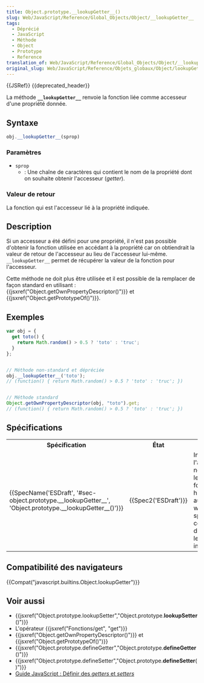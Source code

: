 ```yaml
---
title: Object.prototype.__lookupGetter__()
slug: Web/JavaScript/Reference/Global_Objects/Object/__lookupGetter__
tags:
  - Déprécié
  - JavaScript
  - Méthode
  - Object
  - Prototype
  - Reference
translation_of: Web/JavaScript/Reference/Global_Objects/Object/__lookupGetter__
original_slug: Web/JavaScript/Reference/Objets_globaux/Object/lookupGetter
---
```


{{JSRef}} {{deprecated_header}}

La méthode **`__lookupGetter__`** renvoie la fonction liée comme accesseur d'une propriété donnée.

## Syntaxe

```js
obj.__lookupGetter__(sprop)
```

### Paramètres

- `sprop`
  - : Une chaîne de caractères qui contient le nom de la propriété dont on souhaite obtenir l'accesseur (_getter_).

### Valeur de retour

La fonction qui est l'accesseur lié à la propriété indiquée.

## Description

Si un accesseur a été défini pour une propriété, il n'est pas possible d'obtenir la fonction utilisée en accédant à la propriété car on obtiendrait la valeur de retour de l'accesseur au lieu de l'accesseur lui-même. `__lookupGetter__` permet de récupérer la valeur de la fonction pour l'accesseur.

Cette méthode ne doit plus être utilisée et il est possible de la remplacer de façon standard en utilisant : {{jsxref("Object.getOwnPropertyDescriptor()")}} et {{jsxref("Object.getPrototypeOf()")}}.

## Exemples

```js
var obj = {
  get toto() {
    return Math.random() > 0.5 ? 'toto' : 'truc';
  }
};


// Méthode non-standard et dépréciée
obj.__lookupGetter__('toto');
// (function() { return Math.random() > 0.5 ? 'toto' : 'truc'; })


// Méthode standard
Object.getOwnPropertyDescriptor(obj, "toto").get;
// (function() { return Math.random() > 0.5 ? 'toto' : 'truc'; })
```

## Spécifications

<table class="spectable standard-table">
  <tbody>
    <tr>
      <th scope="col">Spécification</th>
      <th scope="col">État</th>
      <th scope="col">Commentaires</th>
    </tr>
    <tr>
      <td>
        {{SpecName('ESDraft', '#sec-object.prototype.__lookupGetter__', 'Object.prototype.__lookupGetter__()')}}
      </td>
      <td>{{Spec2('ESDraft')}}</td>
      <td>
        Incluse dans l'annexe normative pour les fonctionnalités historiques
        liées aux navigateurs web (la spécification codifie ce qui est déjà
        présent dans les différentes implémentations).
      </td>
    </tr>
  </tbody>
</table>

## Compatibilité des navigateurs

{{Compat("javascript.builtins.Object.lookupGetter")}}

## Voir aussi

- {{jsxref("Object.prototype.lookupSetter","Object.prototype.__lookupSetter__()")}}
- L'opérateur {{jsxref("Fonctions/get", "get")}}
- {{jsxref("Object.getOwnPropertyDescriptor()")}} et {{jsxref("Object.getPrototypeOf()")}}
- {{jsxref("Object.prototype.defineGetter","Object.prototype.__defineGetter__()")}}
- {{jsxref("Object.prototype.defineSetter","Object.prototype.__defineSetter__()")}}
- [Guide JavaScript : Définir des _getters_ et _setters_](/fr/docs/Web/JavaScript/Guide/Utiliser_les_objets#D.C3.A9finir_des_getters_et_setters)
